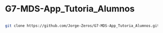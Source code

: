 <!-- Quiero describir como usar los comandos de git para clonar y hacer todas las operaciones que se puede hacer con git con sus descripciones.-->


# G7-MDS-App_Tutoria_Alumnos

```bash

git clone https://github.com/Jorge-Zeros/G7-MDS-App_Tutoria_Alumnos.git

```
